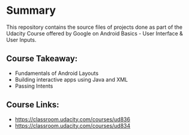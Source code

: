 # Summary

This repository contains the source files of projects done as part of the
Udacity Course offered by Google on Android Basics - User Interface &
User Inputs.

## Course Takeaway:
- Fundamentals of Android Layouts
- Building interactive apps using Java and XML
- Passing Intents

## Course Links:
- https://classroom.udacity.com/courses/ud836
- https://classroom.udacity.com/courses/ud834
